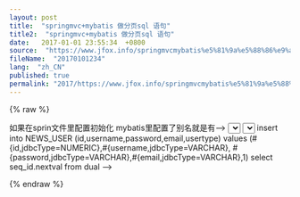 ```yaml
---
layout: post
title:  "springmvc+mybatis 做分页sql 语句"
title2:  "springmvc+mybatis 做分页sql 语句"
date:   2017-01-01 23:55:34  +0800
source:  "https://www.jfox.info/springmvcmybatis%e5%81%9a%e5%88%86%e9%a1%b5sql%e8%af%ad%e5%8f%a5.html"
fileName:  "20170101234"
lang:  "zh_CN"
published: true
permalink: "2017/https://www.jfox.info/springmvcmybatis%e5%81%9a%e5%88%86%e9%a1%b5sql%e8%af%ad%e5%8f%a5.html"
---
```

{% raw %}
<?xml version=”1.0″ encoding=”UTF-8″ ?><!DOCTYPE mapperPUBLIC “-//mybatis.org//DTD Mapper 3.0//EN”“http://mybatis.org/dtd/mybatis-3-mapper.dtd”><mapper namespace=”ssmy.dao.UserDao”> <resultMap type=”ssmy.dto.User” id=”User”> <!–<resultMap type=”User” id=”User”> 如果在sprin文件里配置初始化 mybatis里配置了别名就是有–> <!– 用id属性来映射主键字段 –> <id property=”id” column=”id” jdbcType=”INTEGER”/> <!– 用result属性来映射非主键字段 –> <result property=”userName” column=”userName” jdbcType=”VARCHAR”/> <result property=”password” column=”password” jdbcType=”VARCHAR”/> <result property=”trueName” column=”trueName” jdbcType=”VARCHAR”/> <result property=”email” column=”email” jdbcType=”VARCHAR”/> <result property=”phone” column=”phone” jdbcType=”VARCHAR”/> <result property=”roleName” column=”roleName” jdbcType=”VARCHAR”/>  </resultMap> <!–分页返回类型list 可以使用map User对应的是resultMap size每页的大小–> <select id=”find” resultMap=”User” parameterType=”Map”> select t2.* from  ( select t1.*,rownum rn from t_user t1  <where>  <if test =”userName !=null and userName !=” “> t1.userName like ‘%’||#{userName,jdbcType=VARCHAR}||’%’ </if> </where> ) t2 <where> <if test =”start !=null and start !=””> <![CDATA[and t2.rn >=#{start}]]> </if> <if test =”size !=null and size !=””> and <![CDATA[t2.rn <=#{size}]]> </if> </where> </select> <!–获取总记录数 –> <select id=”getTotal” parameterType=”Map” resultType=”java.lang.Integer”> select count(1) from t_user <where>  <if test =”userName !=null and userName !=” “> userName like ‘%’||#{userName,jdbcType=VARCHAR}||’%’ </if> </where> </select> <!–<insert id=”createser” parameterType=”User”> insert into NEWS_USER (id,username,password,email,usertype) values (#{id,jdbcType=NUMERIC},#{username,jdbcType=VARCHAR}, #{password,jdbcType=VARCHAR},#{email,jdbcType=VARCHAR},1)  <selectKey resultType=”int” order=”BEFORE” keyProperty=”id”>  select seq_id.nextval from dual  </selectKey> </insert>–></mapper>
{% endraw %}
